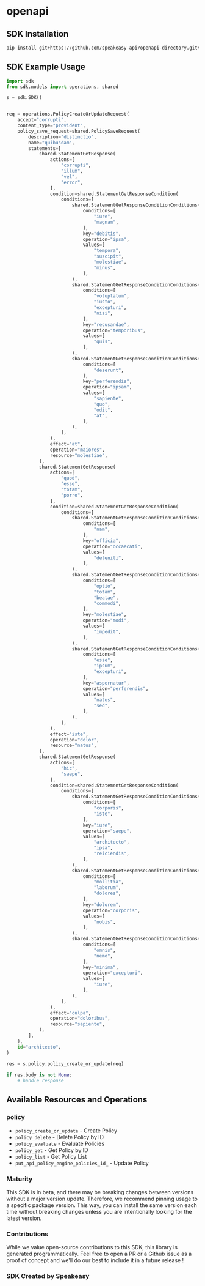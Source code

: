 # openapi

<!-- Start SDK Installation -->
## SDK Installation

```bash
pip install git+https://github.com/speakeasy-api/openapi-directory.git#subdirectory=SDKs/vtex.local/Policies-System-API/1.0.0/python
```
<!-- End SDK Installation -->

## SDK Example Usage
<!-- Start SDK Example Usage -->
```python
import sdk
from sdk.models import operations, shared

s = sdk.SDK()


req = operations.PolicyCreateOrUpdateRequest(
    accept="corrupti",
    content_type="provident",
    policy_save_request=shared.PolicySaveRequest(
        description="distinctio",
        name="quibusdam",
        statements=[
            shared.StatementGetResponse(
                actions=[
                    "corrupti",
                    "illum",
                    "vel",
                    "error",
                ],
                condition=shared.StatementGetResponseCondition(
                    conditions=[
                        shared.StatementGetResponseConditionConditions(
                            conditions=[
                                "iure",
                                "magnam",
                            ],
                            key="debitis",
                            operation="ipsa",
                            values=[
                                "tempora",
                                "suscipit",
                                "molestiae",
                                "minus",
                            ],
                        ),
                        shared.StatementGetResponseConditionConditions(
                            conditions=[
                                "voluptatum",
                                "iusto",
                                "excepturi",
                                "nisi",
                            ],
                            key="recusandae",
                            operation="temporibus",
                            values=[
                                "quis",
                            ],
                        ),
                        shared.StatementGetResponseConditionConditions(
                            conditions=[
                                "deserunt",
                            ],
                            key="perferendis",
                            operation="ipsam",
                            values=[
                                "sapiente",
                                "quo",
                                "odit",
                                "at",
                            ],
                        ),
                    ],
                ),
                effect="at",
                operation="maiores",
                resource="molestiae",
            ),
            shared.StatementGetResponse(
                actions=[
                    "quod",
                    "esse",
                    "totam",
                    "porro",
                ],
                condition=shared.StatementGetResponseCondition(
                    conditions=[
                        shared.StatementGetResponseConditionConditions(
                            conditions=[
                                "nam",
                            ],
                            key="officia",
                            operation="occaecati",
                            values=[
                                "deleniti",
                            ],
                        ),
                        shared.StatementGetResponseConditionConditions(
                            conditions=[
                                "optio",
                                "totam",
                                "beatae",
                                "commodi",
                            ],
                            key="molestiae",
                            operation="modi",
                            values=[
                                "impedit",
                            ],
                        ),
                        shared.StatementGetResponseConditionConditions(
                            conditions=[
                                "esse",
                                "ipsum",
                                "excepturi",
                            ],
                            key="aspernatur",
                            operation="perferendis",
                            values=[
                                "natus",
                                "sed",
                            ],
                        ),
                    ],
                ),
                effect="iste",
                operation="dolor",
                resource="natus",
            ),
            shared.StatementGetResponse(
                actions=[
                    "hic",
                    "saepe",
                ],
                condition=shared.StatementGetResponseCondition(
                    conditions=[
                        shared.StatementGetResponseConditionConditions(
                            conditions=[
                                "corporis",
                                "iste",
                            ],
                            key="iure",
                            operation="saepe",
                            values=[
                                "architecto",
                                "ipsa",
                                "reiciendis",
                            ],
                        ),
                        shared.StatementGetResponseConditionConditions(
                            conditions=[
                                "mollitia",
                                "laborum",
                                "dolores",
                            ],
                            key="dolorem",
                            operation="corporis",
                            values=[
                                "nobis",
                            ],
                        ),
                        shared.StatementGetResponseConditionConditions(
                            conditions=[
                                "omnis",
                                "nemo",
                            ],
                            key="minima",
                            operation="excepturi",
                            values=[
                                "iure",
                            ],
                        ),
                    ],
                ),
                effect="culpa",
                operation="doloribus",
                resource="sapiente",
            ),
        ],
    ),
    id="architecto",
)
    
res = s.policy.policy_create_or_update(req)

if res.body is not None:
    # handle response
```
<!-- End SDK Example Usage -->

<!-- Start SDK Available Operations -->
## Available Resources and Operations


### policy

* `policy_create_or_update` - Create Policy
* `policy_delete` - Delete Policy by ID
* `policy_evaluate` - Evaluate Policies
* `policy_get` - Get Policy by ID
* `policy_list` - Get Policy List
* `put_api_policy_engine_policies_id_` - Update Policy
<!-- End SDK Available Operations -->

### Maturity

This SDK is in beta, and there may be breaking changes between versions without a major version update. Therefore, we recommend pinning usage
to a specific package version. This way, you can install the same version each time without breaking changes unless you are intentionally
looking for the latest version.

### Contributions

While we value open-source contributions to this SDK, this library is generated programmatically.
Feel free to open a PR or a Github issue as a proof of concept and we'll do our best to include it in a future release !

### SDK Created by [Speakeasy](https://docs.speakeasyapi.dev/docs/using-speakeasy/client-sdks)
